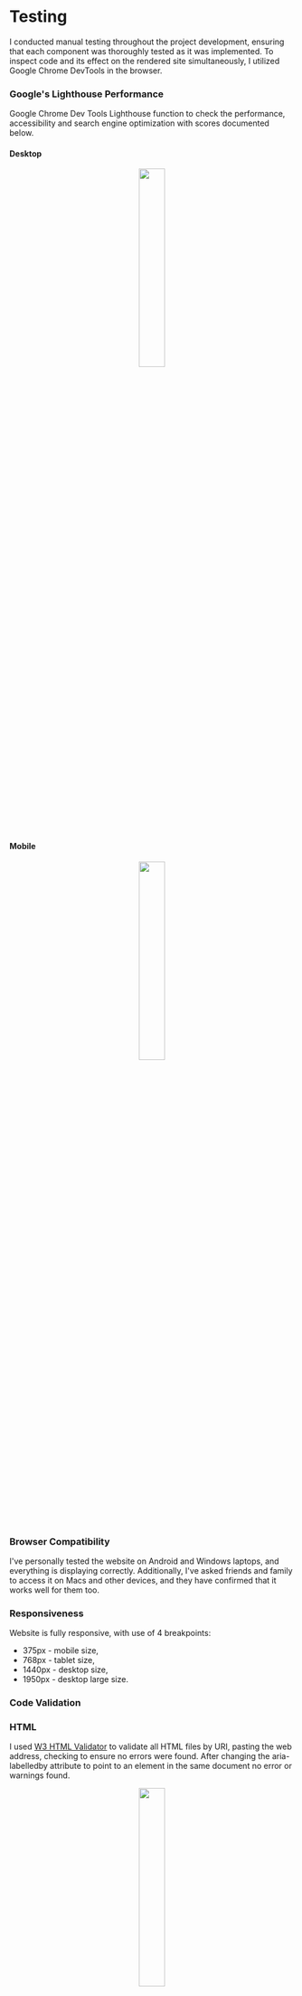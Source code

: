 # Testing
I conducted manual testing throughout the project development, ensuring that each component was thoroughly tested as it was implemented. To inspect code and its effect on the rendered site simultaneously, I utilized Google Chrome DevTools in the browser.

### Google's Lighthouse Performance
Google Chrome Dev Tools Lighthouse function to check the performance, accessibility and search engine optimization with scores documented below.

#### Desktop
<p align="center">
  <img src="static/images/readme/testing/lighthouse-desktop.png" width="30%" height="30%">
</p>

#### Mobile
<p align="center">
  <img src="static/images/readme/testing/lighthouse-mobile.png" width="30%" height="30%">
</p>

### Browser Compatibility

I've personally tested the website on Android and Windows laptops, and everything is displaying correctly. Additionally, I've asked friends and family to access it on Macs and other devices, and they have confirmed that it works well for them too.

### Responsiveness
Website is fully responsive, with use of 4 breakpoints:

- 375px - mobile size,
- 768px - tablet size,
- 1440px - desktop size,
- 1950px - desktop large size.

### Code Validation

### HTML

I used [W3 HTML Validator](https://validator.w3.org/) to validate all HTML files by URI, pasting the web address, checking to ensure no errors were found. After changing the aria-labelledby attribute to point to an element in the same document no error or warnings found. 

<p align="center">
  <img src="static/images/readme/testing/html-validator.png" width="30%" height="30%">
</p>

### Manual Testing user stories

* Home Page Desktop view
<p align="center">
  <img src="static/images/readme/testing/homepage-desktop.pngpng" width="100%" height="100%>
</p>

* Home Page Mobile view
<p align="center">
  <img src="static/images/readme/testing/homepage-mobile.png" width="30%" height="20%">
</p>

- As a first time user I can see with the information in the homepage what the site is about. Home, login and register links can be seen in the navigation bar. 

- The mobile view, the navigation bar is changed to 3 small bars for better user experience. 

#### Register Page 

- A form is present to sign up to the site. First name, last name, email, username, and password inputs are seen. As well with a cancel and register button. 

- Below the buttons is a link for the user if they have mistaken the wrong click and is already registers they can click on to the link to be redirected to the login page.

![Register Page Screenshot](/static/images/readme/testing/register(Desktop).png)
![f_name Screenshot](/static/images/readme/testing/f_name_register(Desktop).png)
![l_name Page Screenshot](/static/images/readme/testing/l_name_register(Desktop).png)
![email Screenshot]()
![Register Page Screenshot](/static/images/readme/testing/email_register(Desktop).png)
![Password Screenshot](/static/images/readme/testing/password_one_register(Desktop).png)

- When filling the form, the above images show the tooltip working as it should, if a input field is not filled in, the field is let known to the user. 

![Error Password Page Screenshot](/static/images/readme/testing/error_password_register(Desktop).png)
![User Exists Page Screenshot](/static/images/readme/testing/user_exists_register(Desktop).png)

- If username or email have been used, the user is alerted with a flask messge of "Username or email already exists". 

![Successful Register Screenshot](/static/images/readme/testing/reg_success_login(Desktop).png)
- When form is filled correctly, the user is registered and redirected to the login page as seen below with a Flask message "Registration successful".

#### Profile Page 

- When the user logins with the correct creditials, the user is directed to their profile page. Their first name, last name, email and username are stored here by the site. 

- More nav bar tabs can be seen as the user is signed in to have access to these. 
![Profile Page Screenshot](/static/images/readme/testing/loggedin_profile(Desktop).png)


#### Categories Page 

![Categories Page Screenshot](/static/images/readme/testing/categories(Desktop).png)

- Card panels of added categories can be seen. With edit/delete button and the name and decription of the category is seen. 

- A form is seen when category name and decription input field is provided for the user. Along with a cancel and add category buttons. 

![Add category Screenshot](/static/images/readme/testing/add_category(Desktop).png)
- When user clicks add category, they are redirected to the categories page and will see that their category had been made and appears on the page.

![Add Category Success Screenshot](/static/images/readme/testing/add_success_categories(Desktop).png)

- If the user chooses to edit a category they just click on the edit button and get redirected to the edit category page. Where there is a edit category button.
![Edit Category Page Screenshot](/static/images/readme/testing/edit(Desktop).png)

- If user goes and edits the description and clicks on the button, the site will redirect the user to the categories page and with the updated description seen in the category Vegetables.  

![Edit Success Page Screenshot](/static/images/readme/testing/edit_success_categories(Desktop).png)

- If user wanted to delete category, a confirmation to delete it will come up when the user clicks on delete. This helps with accidental clicks. 

![Confirm Delete Category Page Screenshot](/static/images/readme/testing/confirm_del_categories(Desktop).png)

- If the user does want to continue with deletion, then the category is deleted from the site, user is redirected with the updated categories page. Where they will see the category is no longer there. 

#### Recipes Page

- When the user locates to the recipe page, recipe cards can be seen. An image is seen on the recipe and the stock image that is rendered if user does not paste a URL link can be seen on 2nd recipe card.  

- The user can not see and edit or delete buttons on the recipe cards as they do not have access to edit/delete recipes that have not been posted by them. 

- User can see basic recipe info such as description, serves and cooking time, who posted it. This is see if the image or three dots are clicked on. 

![Recipes Page Screenshot](/static/images/readme/testing/recipe(Desktop).jpg)

- If user clicks on the link "click for recipe" they will be redirected to the recipe decription page, where the full details of the recipe can be seen. As seen below. 
![Card Reveal Page Screenshot](/static/images/readme/testing/card_reveal_recipes(Desktop).png)

#### Add Recipe - accessed by the tab "Add recipe" or green floating button by recipes title
![Register Page Screenshot](/static/images/readme/testing/recipe_description(Desktop).png)

- From the images as you can see, a tooltip can be seen in the add recipe form if a input field is missing from the user. The recipe will not be added if the fields are not filled in. However the image is optional. 

- The user will not choose to put an image so we can see the loading of the stock image. 


![Add Recipe Screenshot](/static/images/readme/testing/add_recipe(Desktop).png)
![Recipe Name Screenshot](/static/images/readme/testing/recipename_add_recipe(Desktop).png)
![Description Screenshot](/static/images/readme/testing/description_add_recipe(Desktop).png)
![Ingredients Screenshot](/static/images/readme/testing/ingredients_add_recipe(Desktop).png)
![Preparation Screenshot](/static/images/readme/testing/preparation_add_recipe(Desktop).png)
![Serves Screenshot](/static/images/readme/testing/serves_add_recipe(Desktop).png)
![Cook Time Screenshot](/static/images/readme/testing/cooktime_add_recipe(Desktop).png)

- When the form is submitted, the recipe is seen to be added to the recipes page. The edit/delete floating buttons can now be visible to the user on their recipe card they have created but not the others recipes. A flask message will appear to confirm successful recipe added. 

- Stock image can be seen on the recipe made by the test user. Which shows that the path url works as it should. 

![Add Recipe Success Screenshot](/static/images/readme/testing/add_success_recipes(Desktop).png)

- If the user proceeds to edit their recipe the button directs the user to the edit recipe page. When a similar form to the add recipe is seen, but filled in with the data the user had inputted. 

![Edit Own Recipe Screenshot](/static/images/readme/testing/own_edit_recipe(Desktop).png)

- The user has the option to update the recipe or cancel which will render the user back to the recipes page. 

- If the user decides to delete their recipe, they will be prompted to confirm deletion again for extra percaution. 

![Delete Confrim Screenshot](static/images/readme/testing/delete_confirm_recipes(Desktop).png")

- If user proceeds with the deletion, they are redirected to the recipes page where there recipe they created has now been removed from the site. Flask message will appear to confirm deletion. 

![Register Page Screenshot](/static/images/readme/testing/delete_success_recipes(Desktop).png")

#### Logout 

- The user can click on the logout tab in the navigation bar. It will log them out and render them back to the login page. A flask message to confirm logout is seen. 

![Logout Page Screenshot](/static/images/readme/testing/logout(Desktop).png)

### 404 Error Page 

- This works as it should. 

![404 Error Page Screenshot](/static/images/readme/testing/404.png")

#### Mobile Nav Bar 
![Register Page Screenshot](/static/images/readme/testing/mobile_navbar.png)

- Functional mobile nav bar can be seen. Easy and clear to use. 

## Code Validators

### HTML

W3 HTML Validator (https://validator.w3.org/) to validate all HTML files by URI, 

![Home Page Screenshot](/static/images/readme/testing/home_html.png)
![Register Page Screenshot](/static/images/readme/testing/register_html.png)
![Login Page Screenshot](/static/images/readme/testing/login_html.png)
![Categories Page Screenshot](/static/images/readme/testing/catergories_html.png)
![Profile Page Screenshot](/static/images/readme/testing/profile_html.png)
![Add Recipe Page Screenshot](/static/images/readme/testing/add_rec_html.png)
![Website Screenshot](/static/images/readme/testing/app_html.png)

### CSS

W3 CSS Validator (https://jigsaw.w3.org/css-validator/validator) to validate the style.css file. 

![W£ CSS Results](/static/images/readme/testing/w3_css.png)

### Python

Code Institue Python Linter (https://pep8ci.herokuapp.com/)

![W£ CSS Results](/static/images/readme/testing/python.png)

[Back to README](README.md)